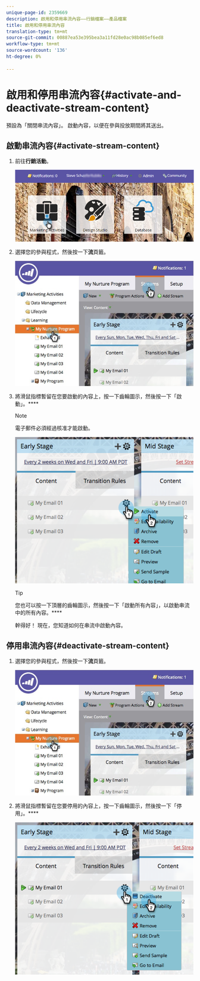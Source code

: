 ```yaml
---
unique-page-id: 2359669
description: 啟用和停用串流內容——行銷檔案——產品檔案
title: 啟用和停用串流內容
translation-type: tm+mt
source-git-commit: 00887ea53e395bea3a11fd28e0ac98b085ef6ed8
workflow-type: tm+mt
source-wordcount: '136'
ht-degree: 0%

---
```



# 啟用和停用串流內容{#activate-and-deactivate-stream-content}

預設為「關閉串流內容」。 啟動內容，以便在參與投放期間將其送出。

## 啟動串流內容{#activate-stream-content}

1. 前往&#x200B;**行銷活動**。

   ![](assets/login-marketing-activities.png)

1. 選擇您的參與程式，然後按一下&#x200B;**流**&#x200B;頁籤。

   ![](assets/cloneasteam.jpg)

1. 將滑鼠指標暫留在您要啟動的內容上，按一下齒輪圖示，然後按一下「啟動」。****

   >[!NOTE]
   >
   >電子郵件必須經過核准才能啟動。

   ![](assets/image2014-9-15-16-3a33-3a42.png)

   >[!TIP]
   >
   >您也可以按一下頂層的齒輪圖示，然後按一下「啟動所有內容」，以啟動串流中的所有內容。****

   幹得好！ 現在，您知道如何在串流中啟動內容。

## 停用串流內容{#deactivate-stream-content}

1. 選擇您的參與程式，然後按一下&#x200B;**流**&#x200B;頁籤。

   ![](assets/cloneasteam.jpg)

1. 將滑鼠指標暫留在您要停用的內容上，按一下齒輪圖示，然後按一下「停用」。****

   ![](assets/image2014-9-15-16-3a34-3a25.png)

